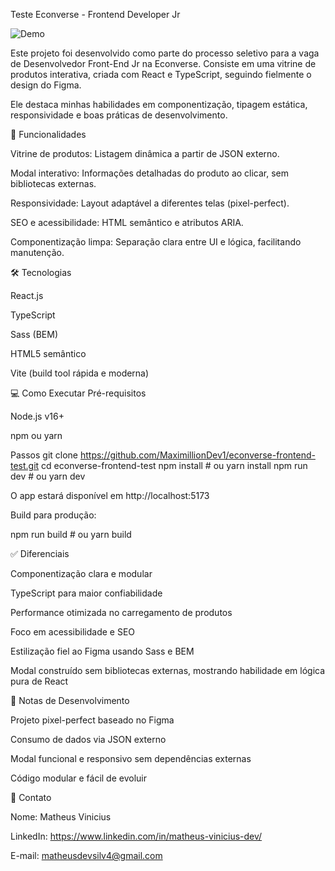Teste Econverse - Frontend Developer Jr

![Demo](https://github.com/user-attachments/assets/41b64ec0-033f-4e56-9b67-ddf33b0a88ba)


Este projeto foi desenvolvido como parte do processo seletivo para a vaga de Desenvolvedor Front-End Jr na Econverse. Consiste em uma vitrine de produtos interativa, criada com React e TypeScript, seguindo fielmente o design do Figma.

Ele destaca minhas habilidades em componentização, tipagem estática, responsividade e boas práticas de desenvolvimento.

🚀 Funcionalidades

Vitrine de produtos: Listagem dinâmica a partir de JSON externo.

Modal interativo: Informações detalhadas do produto ao clicar, sem bibliotecas externas.

Responsividade: Layout adaptável a diferentes telas (pixel-perfect).

SEO e acessibilidade: HTML semântico e atributos ARIA.

Componentização limpa: Separação clara entre UI e lógica, facilitando manutenção.

🛠 Tecnologias

React.js

TypeScript

Sass (BEM)

HTML5 semântico

Vite (build tool rápida e moderna)

💻 Como Executar
Pré-requisitos

Node.js v16+

npm ou yarn

Passos
git clone https://github.com/MaximillionDev1/econverse-frontend-test.git
cd econverse-frontend-test
npm install   # ou yarn install
npm run dev   # ou yarn dev


O app estará disponível em http://localhost:5173

Build para produção:

npm run build   # ou yarn build

✅ Diferenciais

Componentização clara e modular

TypeScript para maior confiabilidade

Performance otimizada no carregamento de produtos

Foco em acessibilidade e SEO

Estilização fiel ao Figma usando Sass e BEM

Modal construído sem bibliotecas externas, mostrando habilidade em lógica pura de React

📝 Notas de Desenvolvimento

Projeto pixel-perfect baseado no Figma

Consumo de dados via JSON externo

Modal funcional e responsivo sem dependências externas

Código modular e fácil de evoluir

📧 Contato

Nome: Matheus Vinicius

LinkedIn: https://www.linkedin.com/in/matheus-vinicius-dev/

E-mail: matheusdevsilv4@gmail.com
